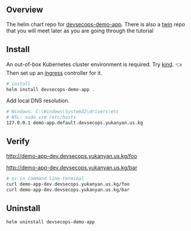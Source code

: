 ## Overview

The helm chart repo for [devsecops-demo-app](https://github.com/KokoiRuby/devsecops-demo-app). There is also a [twin](https://github.com/KokoiRuby/devsecops-demo-app-helm-argocd-pr) repo that you will meet later as you are going through the tutorial

## Install

An out-of-box Kubernetes cluster environment is required. Try [kind](https://kind.sigs.k8s.io/). 👈 Then set up an [ingress](https://kind.sigs.k8s.io/docs/user/ingress/) controller for it.

```bash
# install
helm install devsecops-demo-app .
```

Add local DNS resolution.

```bash
# Windows: C:\Windows\System32\drivers\etc
# WSL: sudo vim /etc/hosts
127.0.0.1 demo-app.default.devsecops.yukanyan.us.kg
```

## Verify

http://demo-app-dev.devsecops.yukanyan.us.kg/foo

http://demo-app-dev.devsecops.yukanyan.us.kg/bar

```bash
# or in command line terminal
curl demo-app-dev.devsecops.yukanyan.us.kg/foo
curl demo-app-dev.devsecops.yukanyan.us.kg/bar
```

## Uninstall

```bash
helm uninstall devsecops-demo-app
```

